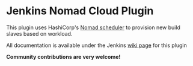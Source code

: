 Jenkins Nomad Cloud Plugin
==========================

This plugin uses HashiCorp's [Nomad scheduler](https://www.nomadproject.io/) to 
provision new build slaves based on workload.

All documentation is available under the Jenkins [wiki page](https://wiki.jenkins-ci.org/display/JENKINS/Nomad+Plugin) for this plugin

**Community contributions are very welcome!**

